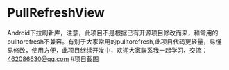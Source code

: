 # PullRefreshView
Android下拉刷新库，注意，此项目不是根据已有开源项目修改而来，和常用的pulltorefresh不兼容。有别于大家常用的pulltorefresh,此项目代码更轻量，易懂易修改，使用方便，此项目继续开发中，欢迎大家联系我一起学习、交流：462086630@qq.com 
#项目截图
